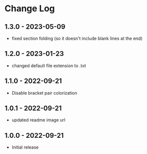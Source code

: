 # Change Log

## 1.3.0 - 2023-05-09

-   fixed section folding (so it doesn't include blank lines at the end)

## 1.2.0 - 2023-01-23

-   changed default file extension to .txt

## 1.1.0 - 2022-09-21

-   Disable bracket pair colorization

## 1.0.1 - 2022-09-21

-   updated readme image url

## 1.0.0 - 2022-09-21

-   Initial release

